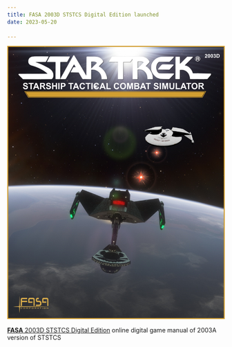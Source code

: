 ```yaml
---
title: FASA 2003D STSTCS Digital Edition launched
date: 2023-05-20

---
```

![FASATrek](/images/2003D.jpg)

[**FASA** 2003D STSTCS Digital Edition](https://ststcs.netlify.app) online digital game manual of 2003A version of STSTCS
